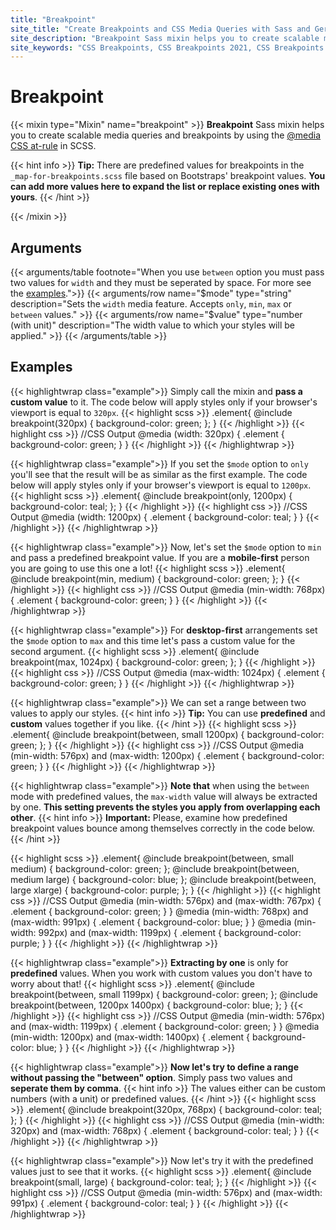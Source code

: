 ```yaml
---
title: "Breakpoint"
site_title: "Create Breakpoints and CSS Media Queries with Sass and Gerillass"
site_description: "Breakpoint Sass mixin helps you to create scalable media queries and breakpoints by using the @media CSS at-rule in SCSS."
site_keywords: "CSS Breakpoints, CSS Breakpoints 2021, CSS Breakpoints Bootstrap, CSS Breakpoints for Mobile Devices, CSS Breakpoints List, Sass Breakpoints, CSS Breakpoints 2022, CSS Media Queries, Sass Media Queries, CSS Breakpoints for Responsive Design, Sass Include Breakpoint, Sass Breakpoint Mixin"
---
```


# Breakpoint

{{< mixin type="Mixin" name="breakpoint" >}}
**Breakpoint** Sass mixin helps you to create scalable media queries and breakpoints by using the [@media CSS at-rule](https://developer.mozilla.org/en-US/docs/Web/CSS/@media) in SCSS.

{{< hint info >}}
**Tip:** There are predefined values for breakpoints in the `_map-for-breakpoints.scss` file based on Bootstraps' breakpoint values. **You can add more values here to expand the list or replace existing ones with yours**.
{{< /hint >}}

{{< /mixin >}}

## Arguments

{{< arguments/table footnote="When you use `between` option you must pass two values for `width` and they must be seperated by space. For more see the [examples](#examples).">}}
  {{< arguments/row name="$mode" type="string" description="Sets the `width` media feature. Accepts `only`, `min`, `max` or `between` values." >}}
  {{< arguments/row name="$value" type="number (with unit)" description="The width value to which your styles will be applied." >}}
{{< /arguments/table >}}

## Examples

{{< highlightwrap class="example">}}
Simply call the mixin and **pass a custom value** to it. The code below will apply styles only if your browser's viewport is equal to `320px`.
{{< highlight scss >}}
.element{
  @include breakpoint(320px) {
    background-color: green;
  };
}
{{< /highlight >}}
{{< highlight css >}}
//CSS Output
@media (width: 320px) {
  .element {
    background-color: green;
  }
}
{{< /highlight >}}
{{< /highlightwrap >}}

{{< highlightwrap class="example">}}
If you set the `$mode` option to `only` you'll see that the result will be as similar as the first example. The code below will apply styles only if your browser's viewport is equal to `1200px`.
{{< highlight scss >}}
.element{
  @include breakpoint(only, 1200px) {
    background-color: teal;
  };
}
{{< /highlight >}}
{{< highlight css >}}
//CSS Output
@media (width: 1200px) {
  .element {
    background-color: teal;
  }
}
{{< /highlight >}}
{{< /highlightwrap >}}

{{< highlightwrap class="example">}}
Now, let's set the `$mode` option to `min` and pass a predefined breakpoint value. If you are a **mobile-first** person you are going to use this one a lot!
{{< highlight scss >}}
.element{
  @include breakpoint(min, medium) {
    background-color: green;
  };
}
{{< /highlight >}}
{{< highlight css >}}
//CSS Output
@media (min-width: 768px) {
  .element {
    background-color: green;
  }
}
{{< /highlight >}}
{{< /highlightwrap >}}

{{< highlightwrap class="example">}}
For **desktop-first** arrangements set the `$mode` option to `max` and this time let's pass a custom value for the second argument.
{{< highlight scss >}}
.element{
  @include breakpoint(max, 1024px) {
    background-color: green;
  };
}
{{< /highlight >}}
{{< highlight css >}}
//CSS Output
@media (max-width: 1024px) {
  .element {
    background-color: green;
  }
}
{{< /highlight >}}
{{< /highlightwrap >}}

{{< highlightwrap class="example">}}
We can set a range between two values ​​to apply our styles.
{{< hint info >}}
**Tip:** You can use **predefined** and **custom** values together if you like.
{{< /hint >}}
{{< highlight scss >}}
.element{
  @include breakpoint(between, small 1200px) {
    background-color: green;
  };
}
{{< /highlight >}}
{{< highlight css >}}
//CSS Output
@media (min-width: 576px) and (max-width: 1200px) {
  .element {
    background-color: green;
  }
}
{{< /highlight >}}
{{< /highlightwrap >}}

{{< highlightwrap class="example">}}
**Note that** when using the `between` mode with predefined values, the `max-width` value will always be extracted by one. **This setting prevents the styles ​​you apply from overlapping each other**.
{{< hint info >}}
**Important:** Please, examine how predefined breakpoint values ​​bounce among themselves correctly in the code below.
{{< /hint >}}

{{< highlight scss >}}
.element{
  @include breakpoint(between, small medium) {
    background-color: green;
  };
  @include breakpoint(between, medium large) {
    background-color: blue;
  };
  @include breakpoint(between, large xlarge) {
    background-color: purple;
  };
}
{{< /highlight >}}
{{< highlight css >}}
//CSS Output
@media (min-width: 576px) and (max-width: 767px) {
  .element {
    background-color: green;
  }
}
@media (min-width: 768px) and (max-width: 991px) {
  .element {
    background-color: blue;
  }
}
@media (min-width: 992px) and (max-width: 1199px) {
  .element {
    background-color: purple;
  }
}
{{< /highlight >}}
{{< /highlightwrap >}}

{{< highlightwrap class="example">}}
**Extracting by one** is only for **predefined** values. When you work with custom values you don't have to worry about that!
{{< highlight scss >}}
.element{
  @include breakpoint(between, small 1199px) {
    background-color: green;
  };
  @include breakpoint(between, 1200px 1400px) {
    background-color: blue;
  };
}
{{< /highlight >}}
{{< highlight css >}}
//CSS Output
@media (min-width: 576px) and (max-width: 1199px) {
  .element {
    background-color: green;
  }
}
@media (min-width: 1200px) and (max-width: 1400px) {
  .element {
    background-color: blue;
  }
}
{{< /highlight >}}
{{< /highlightwrap >}}

{{< highlightwrap class="example">}}
**Now let's try to define a range without passing the "between" option**. Simply pass two values and **seperate them by comma**. 
{{< hint info >}}
The values either can be custom numbers (with a unit) or predefined values.
{{< /hint >}}
{{< highlight scss >}}
.element{
  @include breakpoint(320px, 768px) {
    background-color: teal;
  };
}
{{< /highlight >}}
{{< highlight css >}}
//CSS Output
@media (min-width: 320px) and (max-width: 768px) {
  .element {
    background-color: teal;
  }
}
{{< /highlight >}}
{{< /highlightwrap >}}

{{< highlightwrap class="example">}}
Now let's try it with the predefined values just to see that it works.
{{< highlight scss >}}
.element{
  @include breakpoint(small, large) {
    background-color: teal;
  };
}
{{< /highlight >}}
{{< highlight css >}}
//CSS Output
@media (min-width: 576px) and (max-width: 991px) {
  .element {
    background-color: teal;
  }
}
{{< /highlight >}}
{{< /highlightwrap >}}